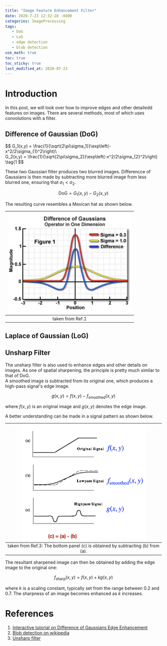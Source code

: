 ```yaml
---
title: "Image Feature Enhancement Filter"
date: 2020-7-23 12:32:28 -0400
categories: ImageProcessing
tags:
   - DoG 
   - LoG
   - edge detection 
   - blob detection 
use_math: true
toc: true
toc_sticky: true
last_modified_at: 2020-07-23
---
```



# Introduction 

In this post, we will look over how to improve edges and other detailedd features on images. There are several methods, most of which uses convolutions with a filter. 


## Difference of Gaussian (DoG)  

$$
G_1(x,y) = \frac{1}{\sqrt{2\pi\sigma_1}}\exp\left(-x^2/2\sigma_{1}^2\right)\\   
G_2(x,y) = \frac{1}{\sqrt{2\pi\sigma_2}}\exp\left(-x^2/2\sigma_{2}^2\right)
\tag{1 
$$

These two Gaussian filter produces two blurred images. Differencce of Gaussians is then made by subtracting more blurred image from less blurred one, 
ensuring that $\sigma_1 < \sigma_2$. 

$$
\mathrm{DoG} = G_1(x,y) - G_2(x,y)
\tag{2}
$$



The resulting curve resembles a Mexican hat as shown below. 

|<img src="/assets/images/DoG.png" width="400px" >|
|:--:| 
|taken from Ref.1|



## Laplace of Gaussian (LoG)



## Unsharp Filter 

The unsharp filter is also used to enhance edges and other details on images. As one of spatial sharpening, the principle is pretty much similar to that of DoG.  
A smoothed image is subtracted from its original one, which produces a high-pass signal's edge image. 

$$
g(x,y) = f(x,y) - f_{\mathrm{smoothed}}(x,y)
\tag{3}
$$

where $f(x,y)$ is an original image and $g(x,y)$ denotes the edge image. 


A better understanding can be made in a signal pattern as shown below. 

|<img src="/assets/images/unsharpFiltering.jpeg" width="400px" >|
|:--:| 
|taken from Ref.3: The bottom panel (c) is obtained by subtracting (b) from (a).|


The resultant sharpened image can then be obtained by adding the edge image to the original one:  

$$
f_{\mathrm{sharp}}(x,y) = f(x,y) + kg(x,y)
\tag{4}
$$

where $k$ is a scaling constant, typically set from the range between 0.2 and 0.7. The sharpness of an image becomes enhanced as $k$ increases.



# References 
  
  1. [Interactive tutorial on Difference of Gaussians Edge Enhancement](https://micro.magnet.fsu.edu/primer/java/digitalimaging/processing/diffgaussians/index.html) 
  2. [Blob detection on wikipedia](https://en.wikipedia.org/wiki/Blob_detection#The_Laplacian_of_Gaussian)  
  3. [Unsharp filter](https://homepages.inf.ed.ac.uk/rbf/HIPR2/unsharp.htm)   
  
  
  
  
  
  
